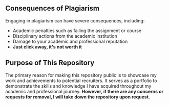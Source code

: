 ## Consequences of Plagiarism
Engaging in plagiarism can have severe consequences, including:
- Academic penalties such as failing the assignment or course
- Disciplinary actions from the academic institution
- Damage to your academic and professional reputation
- **Just click away, it's not worth it**

## Purpose of This Repository
The primary reason for making this repository public is to showcase my work and achievements to potential recruiters. It serves as a portfolio to demonstrate the skills and knowledge I have acquired throughout my academic and professional journey. **However, if there are any concerns or requests for removal, I will take down the repository upon request.**
